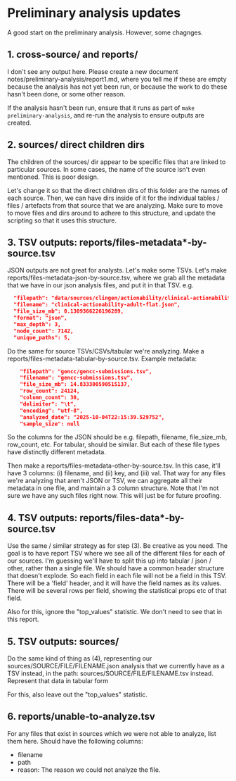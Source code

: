 # Preliminary analysis updates
A good start on the preliminary analysis. However, some chagnges.

## 1. cross-source/ and reports/
I don't see any output here. Please create a new document notes/preliminary-analysis/report1.md, where you tell me if 
these are empty because the analysis has not yet been run, or because the work to do these hasn't been done, or some 
other reason.

If the analysis hasn't been run, ensure that it runs as part of `make preliminary-analysis`, and re-run the analysis to 
ensure outputs are created.

## 2. sources/ direct children dirs
The children of the sources/ dir appear to be specific files that are linked to particular sources. In some cases, the 
name of the source isn't even mentioned. This is poor design.

Let's change it so that the direct children dirs of this folder are the names of each source. Then, we can have dirs 
inside of it for the individual tables / files / artefacts from that source that we are analyzing. Make sure to move to 
move files and dirs around to adhere to this structure, and update the scripting so that it uses this structure.

## 3. TSV outputs: reports/files-metadata*-by-source.tsv
JSON outputs are not great for analysts. Let's make some TSVs. Let's make reports/files-metadata-json-by-source.tsv, where we 
grab all the metadata that we have in our json analysis files, and put it in that TSV. e.g.

```json
  "filepath": "data/sources/clingen/actionability/clinical-actionability-adult-flat.json",
  "filename": "clinical-actionability-adult-flat.json",
  "file_size_mb": 0.1309366226196289,
  "format": "json",
  "max_depth": 3,
  "node_count": 7142,
  "unique_paths": 5,
```

Do the same for source TSVs/CSVs/tabular we're analyzing. Make a reports/files-metadata-tabular-by-source.tsv. Example metadata:

```json
    "filepath": "gencc/gencc-submissions.tsv",
    "filename": "gencc-submissions.tsv",
    "file_size_mb": 14.833300590515137,
    "row_count": 24124,
    "column_count": 30,
    "delimiter": "\t",
    "encoding": "utf-8",
    "analyzed_date": "2025-10-04T22:15:39.529752",
    "sample_size": null
```

So the columns for the JSON should be e.g. filepath, filename, file_size_mb, row_count, etc. For tabular, should be 
similar. But each of these file types have distinctly different metadata.

Then make a reports/files-metadata-other-by-source.tsv. In this case, it'll have 3 columns: (i) filename, and (ii) key, and 
(iii) val. That way for any files we're analyzing that aren't JSON or TSV, we can aggregate all their metadata in one 
file, and maintain a 3 column structure. Note that I'm not sure we have any such files right now. This will just be for 
future proofing.

## 4. TSV outputs: reports/files-data*-by-source.tsv
Use the same / similar strategy as for step (3). Be creative as you need. The goal is to have report TSV where we see 
all of the different files for each of our sources. I'm guessing we'll have to split this up into tabular / json / 
other, rather than a single file. We should have a common header structure that doesn't explode. So each field in each 
file will not be a field in this TSV. There will be a 'field' header, and it will have the field names as its values. 
There will be several rows per field, showing the statistical props etc of that field.

Also for this, ignore the "top_values" statistic. We don't need to see that in this report.

## 5. TSV outputs: sources/
Do the same kind of thing as (4), representing our sources/SOURCE/FILE/FILENAME.json analysis that we currently have as 
a TSV instead, in the path: sources/SOURCE/FILE/FILENAME.tsv instead. Represent that data in tabular form

For this, also leave out the "top_values" statistic.

## 6. reports/unable-to-analyze.tsv
For any files that exist in sources which we were not able to analyze, list them here. Should have the following columns:
- filename
- path
- reason: The reason we could not analyze the file.
